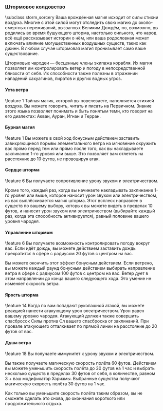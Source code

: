 ### Штормовое колдовство
\subclass storm_sorcery
Ваша врождённая магия исходит от силы стихии воздуха. Многие с этой силой могут отследить свою магию до около-смертных переживаний, вызванных Великим Дождём, но, возможно, вы родились во время бушующего шторма, настолько сильного, что народ всё ещё рассказывает истории о нём, или ваша родословная может включать влияние могущественных воздушных существ, таких как джинн. В любом случае штормовая магия пронизывает само ваше существование.

Штормовые чародеи — бесценные члены экипажа корабля. Их магия позволяет им контролировать ветер и погоду в непосредственной близости от себя. Их способности также полезны в отражении нападений сахуагинов, пиратов и других водных угроз.

#### Уста ветра
\feature 1
Тайная магия, которой вы повелеваете, наполняется стихией воздуха. Вы можете говорить, читать и писать на Первичном. Знание этого языка позволяет понимать и быть понятым теми, кто говорит на его диалектах: Акван, Ауран, Игнан и Терран.

#### Бурная магия
\feature 1
Вы можете в свой ход бонусным действием заставить завихряющиеся порывы элементального ветра на мгновение окружить вас прямо перед тем или прямо после того, как вы накладываете заклинание 1-го уровня или выше. Это позволяет вам отлететь на расстояние до 10 футов, не провоцируя атак.

#### Сердце шторма
\feature 6
Вы получаете сопротивление урону звуком и электричеством.

Кроме того, каждый раз, когда вы начинаете накладывать заклинание 1-го уровня или выше, которое наносит урон звуком или электричеством, из вас выплёскивается магия шторма. Этот всплеск направлен в существ по вашему выбору, которых вы можете видеть в пределах 10 футов, и наносит урон звуком или электричеством (выбирайте каждый раз, когда эта способность активируется), равный половине вашего уровня чародея.

#### Управление штормом
\feature 6
Вы получаете возможность контролировать погоду вокруг вас. Если идёт дождь, вы можете действием заставить дождь прекратится в сфере с радиусом 20 футов с центром на вас.

Вы можете окончить этот эффект бонусным действием. Если ветрено, вы можете каждый раунд бонусным действием выбирать направление ветра в сфере с радиусом 100 футов с центром на вас. Ветер дует в этом направлении до конца вашего следующего хода. Это умение не изменяет скорость ветра.

#### Ярость шторма
\feature 14
Когда по вам попадают рукопашной атакой, вы можете реакцией нанести атакующему урон электричеством. Урон равен вашему уровню чародея. Атакующий должен также совершить спасбросок Силы против Сл вашего спасброска от заклинаний. При провале атакующего отталкивает по прямой линии на расстояние до 20 футов от вас.

#### Душа ветра
\feature 18
Вы получаете иммунитет к урону звуком и электричеством.

Вы также получаете магическую скорость полёта 60 футов. Действием вы можете уменьшить скорость полёта до 30 футов на 1 час и выбрать несколько существ в пределах 30 футов от себя, в количестве, равном 3 + ваш модификатор Харизмы. Выбранные существа получают магическую скорость полёта 30 футов на 1 час.

Как только вы уменьшите скорость полёта таким образом, вы не сможете сделать это снова, до окончания короткого или продолжительного отдыха.
